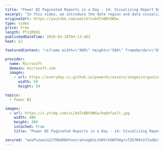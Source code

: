 ```yaml
---
title: "Power BI Paginated Reports in a Day - 14: Visualizing Report Data - Part 1"
excerpt: "In this video, we introduce the data region and data visualization templates you can use to visualize report data, and then focus on each of the data region templates.  The Power BI Paginated Reports in a Day online course aims to empower you as a report author with the technical knowledge required to"
originalUrl: https://youtube.com/watch?v=b4TxBBtOWSw
type: video
price: Free
length: PT11M16S
publishedDateTime: 2020-03-18T04:13:46Z
heat: 52

featuredContent: "<iframe width=\"800\" height=\"500\" frameborder=\"0\" src=\"https://www.youtube.com/embed/b4TxBBtOWSw\" allow=\"accelerometer; autoplay; encrypted-media; gyroscope; picture-in-picture\" allowfullscreen></iframe>"

provider:
  name: Microsoft
  domain: microsoft.com
  images:
    - url: https://everyday-cc.github.io/powerbi/assets/images/organizations/microsoft.com-50x50.jpg
      width: 50
      height: 50

topics:
  - Power BI

images:
  - url: https://i.ytimg.com/vi/b4TxBBtOWSw/hqdefault.jpg
    width: 480
    height: 360
    isCached: true
    title: "Power BI Paginated Reports in a Day - 14: Visualizing Report Data - Part 1"

secured: "wovPuzweJu21fR8dDDHYani+aVvegDzLtGHS+hGWTH4g+sTZGfN9xSYIad8ztlAtjONCocNj8n8NO074fgoMpZTE+q2Qk1CjmwI45soz20VtOIwGvIlPbdOOzAhnWlkXnZT6A2lXqCY0aP0X8T+cCDs30ZYChMU9+MVvRrcCpIq6i7mC+A7CVmY3UqToSfoG5xsYxHIpx7ZsmvMAMwtj+Uan1fWMUokILrDlCWASWYxZBuOuslNx3eg/BjZIgvzV/lyeAK0Ehc6o0wefgq1A0G5/dtRtoeJ7qbCmcCx131arr1dodRfJN/YCBta4JGptepsEaZxk3soI3xwQpLY7JaZ3deURcRBBO01sCHTi60Eh2vMj9dfGgkply8FfVfphp0x6+b5G4BZHHn90HW9nFo//cxdNjPn/MgHdz/p2kOk=;eUXIDsKGV5W4kpnrFh34LQ=="
---
```


